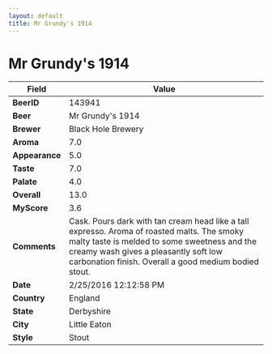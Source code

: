 ```yaml
---
layout: default
title: Mr Grundy's 1914
---
```


# Mr Grundy's 1914

| Field         | Value     |
|---------------|-----------|
| **BeerID** | 143941 |
| **Beer** | Mr Grundy's 1914 |
| **Brewer** | Black Hole Brewery |
| **Aroma** | 7.0 |
| **Appearance** | 5.0 |
| **Taste** | 7.0 |
| **Palate** | 4.0 |
| **Overall** | 13.0 |
| **MyScore** | 3.6 |
| **Comments** | Cask. Pours dark with tan cream head like a tall expresso. Aroma of roasted malts. The smoky malty taste is melded to some sweetness and the creamy wash gives a pleasantly soft low carbonation finish. Overall a good medium bodied stout. |
| **Date** | 2/25/2016 12:12:58 PM |
| **Country** | England |
| **State** | Derbyshire |
| **City** | Little Eaton |
| **Style** | Stout |
